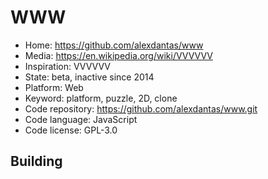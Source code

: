 # WWW

- Home: https://github.com/alexdantas/www
- Media: https://en.wikipedia.org/wiki/VVVVVV
- Inspiration: VVVVVV
- State: beta, inactive since 2014
- Platform: Web
- Keyword: platform, puzzle, 2D, clone
- Code repository: https://github.com/alexdantas/www.git
- Code language: JavaScript
- Code license: GPL-3.0

## Building
